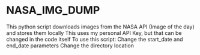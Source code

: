 # NASA_IMG_DUMP
This python script downloads images from the NASA API (Image of the day) and stores them locally
This uses my personal API Key, but that can be changed in the code itself
To use this script:
  Change the start_date and end_date parameters
  Change the directory location
 
